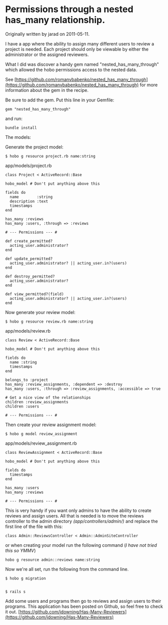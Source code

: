 # Permissions through a nested has_many relationship.

Originally written by jarad on 2011-05-11.

I have a app where the ability to assign many different users to review a project is needed. Each project should only be viewable by either the administrator or the assigned reviewers.

What I did was discover a handy gem named "nested\_has\_many\_through" which allowed the hobo permissions access to the nested data.

See [https://github.com/romanvbabenko/nested_has_many_through](https://github.com/romanvbabenko/nested_has_many_through) for more information about the gem in the recipe.
  
  
Be sure to add the gem. Put this line in your Gemfile:

    gem "nested_has_many_through"
  
and run:

    bundle install
  
  
  

The models:

Generate the project model:

    $ hobo g resource project.rb name:string

app/models/project.rb

    class Project < ActiveRecord::Base

    hobo_model # Don't put anything above this

    fields do
      name        :string
      description :text
      timestamps
    end

    has_many :reviews
    has_many :users, :through => :reviews

    # --- Permissions --- #

    def create_permitted?
      acting_user.administrator?
    end

    def update_permitted?
      acting_user.administrator? || acting_user.in?(users)
    end

    def destroy_permitted?
      acting_user.administrator?
    end

    def view_permitted?(field)
      acting_user.administrator? || acting_user.in?(users)
    end

Now generate your review model:

    $ hobo g resource review.rb name:string

app/models/review.rb

    class Review < ActiveRecord::Base
    
    hobo_model # Don't put anything above this
    
    fields do
      name :string
      timestamps
    end
    
    belongs_to :project
    has_many :review_assignments, :dependent => :destroy
    has_many :users, :through => :review_assignments, :accessible => true
    
    # Get a nice view of the relationships  
    children :review_assignments
    children :users
    
    # --- Permissions --- #


Then create your review assignment model:

    $ hobo g model review_assignment


app/models/review_assignment.rb

    class ReviewAssignment < ActiveRecord::Base
    
    hobo_model # Don't put anything above this

    fields do
      timestamps
    end
    
    has_many :users
    has_many :reviews
    
    # --- Permissions --- #

This is very handy if you want only admins to have the ability to create reviews and assign users. All that is needed is to move the reviews controller to the admin directory *(app/controllers/admin/)* and replace the first line of the file with this:

    class Admin::ReviewsController < Admin::AdminSiteController

  
or when creating your model run the following command (*I have not tried this so YMMV*)

    hobo g resource admin::reviews name:string

  
Now we're all set, run the following from the command line.

    $ hobo g migration


    $ rails s

  
Add some users and programs then go to reviews and assign users to their programs. This application has been posted on Github, so feel free to check it out. [https://github.com/jdowning/Has-Many-Reviewers](https://github.com/jdowning/Has-Many-Reviewers)


